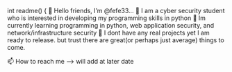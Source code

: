 int readme() {
👋 Hello friends, I’m @fefe33...
👀   I am a cyber security student who is interested in developing my programming skills in python
🌱   Im currently learning programming in python, web application security, and network/infrastructure security
💞️   I dont have any real projects yet I am ready to release. but trust there are great(or perhaps just average) things to come.

📫 How to reach me --> will add at later date
    

<!---
fefe33/fefe33 is a ✨ special ✨ repository because its `README.md` (this file) appears on your GitHub profile.
You can click the Preview link to take a look at your changes.
--->
